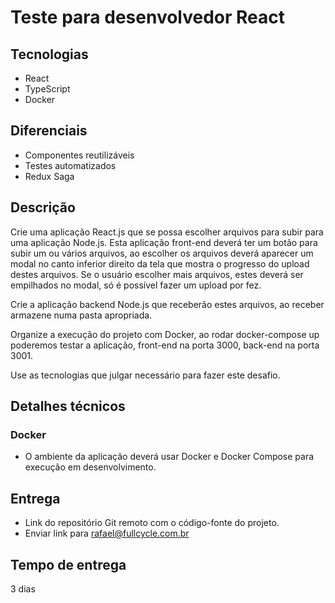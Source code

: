 # Teste para desenvolvedor React

## Tecnologias

* React
* TypeScript
* Docker

## Diferenciais

* Componentes reutilizáveis
* Testes automatizados
* Redux Saga

## Descrição

Crie uma aplicação React.js que se possa escolher arquivos para subir para uma aplicação Node.js.
Esta aplicação front-end deverá ter um botão para subir um ou vários arquivos, ao escolher os arquivos deverá aparecer um modal no canto inferior direito da tela que mostra o progresso do upload destes arquivos. Se o usuário escolher mais arquivos, estes deverá ser empilhados no modal, só é possível fazer um upload por fez.

Crie a aplicação backend Node.js que receberão estes arquivos, ao receber armazene numa pasta apropriada.

Organize a execução do projeto com Docker, ao rodar docker-compose up poderemos testar a aplicação, front-end na porta 3000, back-end na porta 3001.

Use as tecnologias que julgar necessário para fazer este desafio.

## Detalhes técnicos

### Docker

* O ambiente da aplicação deverá usar Docker e Docker Compose para execução em desenvolvimento.

## Entrega

* Link do repositório Git remoto com o código-fonte do projeto.
* Enviar link para rafael@fullcycle.com.br

## Tempo de entrega

3 dias